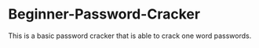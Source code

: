 # Beginner-Password-Cracker
This is a basic password cracker that is able to crack one word passwords. 
